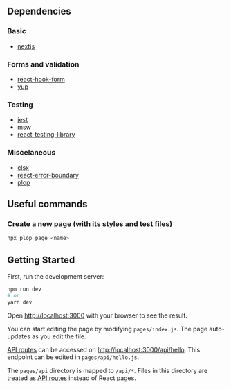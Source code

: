 ## Dependencies

### Basic

- [nextjs](https://nextjs.org/)

### Forms and validation

- [react-hook-form](https://react-hook-form.com/)
- [yup](https://github.com/jquense/yup)

### Testing

- [jest](https://jestjs.io/)
- [msw](https://mswjs.io/)
- [react-testing-library](https://testing-library.com/)

### Miscelaneous

- [clsx](https://github.com/lukeed/clsx)
- [react-error-boundary](https://github.com/bvaughn/react-error-boundary)
- [plop](https://plopjs.com/)

## Useful commands

### Create a new page (with its styles and test files)

```bash
npx plop page <name>
```

## Getting Started

First, run the development server:

```bash
npm run dev
# or
yarn dev
```

Open [http://localhost:3000](http://localhost:3000) with your browser to see the result.

You can start editing the page by modifying `pages/index.js`. The page auto-updates as you edit the file.

[API routes](https://nextjs.org/docs/api-routes/introduction) can be accessed on [http://localhost:3000/api/hello](http://localhost:3000/api/hello). This endpoint can be edited in `pages/api/hello.js`.

The `pages/api` directory is mapped to `/api/*`. Files in this directory are treated as [API routes](https://nextjs.org/docs/api-routes/introduction) instead of React pages.
